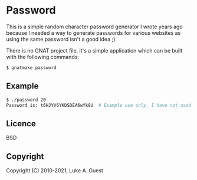 # Password

This is a simple random character password generator I wrote years ago because I needed a way to generate passwords for various websites as using the same password isn't a good idea ;)

There is no GNAT project file, it's a simple application which can be built with the following commands:

```bash
$ gnatmake password
```

## Example

```bash
$ ./password 20
Password is: t6HJYV6YKDSDEA6wYk8U  # Example use only, I have not used this.
```

## Licence

BSD

## Copyright

Copyright (C) 2010-2021, Luke A. Guest

